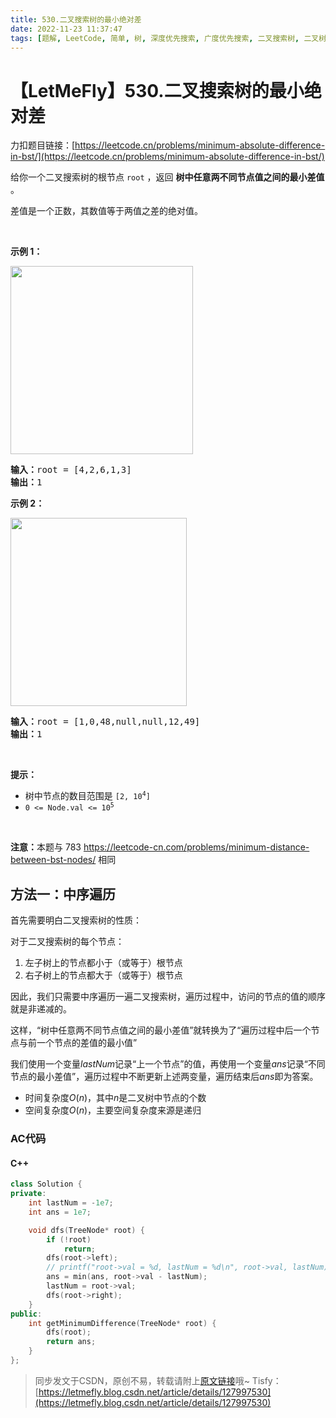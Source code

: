 ```yaml
---
title: 530.二叉搜索树的最小绝对差
date: 2022-11-23 11:37:47
tags: [题解, LeetCode, 简单, 树, 深度优先搜索, 广度优先搜索, 二叉搜索树, 二叉树, 中序遍历]
---
```


# 【LetMeFly】530.二叉搜索树的最小绝对差

力扣题目链接：[https://leetcode.cn/problems/minimum-absolute-difference-in-bst/](https://leetcode.cn/problems/minimum-absolute-difference-in-bst/)

<p>给你一个二叉搜索树的根节点 <code>root</code> ，返回 <strong>树中任意两不同节点值之间的最小差值</strong> 。</p>

<p>差值是一个正数，其数值等于两值之差的绝对值。</p>

<p>&nbsp;</p>

<p><strong>示例 1：</strong></p>
<img alt="" src="https://assets.leetcode.com/uploads/2021/02/05/bst1.jpg" style="width: 292px; height: 301px;" />
<pre>
<strong>输入：</strong>root = [4,2,6,1,3]
<strong>输出：</strong>1
</pre>

<p><strong>示例 2：</strong></p>
<img alt="" src="https://assets.leetcode.com/uploads/2021/02/05/bst2.jpg" style="width: 282px; height: 301px;" />
<pre>
<strong>输入：</strong>root = [1,0,48,null,null,12,49]
<strong>输出：</strong>1
</pre>

<p>&nbsp;</p>

<p><strong>提示：</strong></p>

<ul>
	<li>树中节点的数目范围是 <code>[2, 10<sup>4</sup>]</code></li>
	<li><code>0 &lt;= Node.val &lt;= 10<sup>5</sup></code></li>
</ul>

<p>&nbsp;</p>

<p><strong>注意：</strong>本题与 783 <a href="https://leetcode-cn.com/problems/minimum-distance-between-bst-nodes/">https://leetcode-cn.com/problems/minimum-distance-between-bst-nodes/</a> 相同</p>


    
## 方法一：中序遍历

首先需要明白二叉搜索树的性质：

对于二叉搜索树的每个节点：

1. 左子树上的节点都小于（或等于）根节点
2. 右子树上的节点都大于（或等于）根节点

因此，我们只需要中序遍历一遍二叉搜索树，遍历过程中，访问的节点的值的顺序就是非递减的。

这样，“树中任意两不同节点值之间的最小差值”就转换为了“遍历过程中后一个节点与前一个节点的差值的最小值”

我们使用一个变量$lastNum$记录“上一个节点”的值，再使用一个变量$ans$记录“不同节点的最小差值”，遍历过程中不断更新上述两变量，遍历结束后$ans$即为答案。

+ 时间复杂度$O(n)$，其中$n$是二叉树中节点的个数
+ 空间复杂度$O(n)$，主要空间复杂度来源是递归

### AC代码

#### C++

```cpp
class Solution {
private:
    int lastNum = -1e7;
    int ans = 1e7;

    void dfs(TreeNode* root) {
        if (!root)
            return;
        dfs(root->left);
        // printf("root->val = %d, lastNum = %d\n", root->val, lastNum);  //********
        ans = min(ans, root->val - lastNum);
        lastNum = root->val;
        dfs(root->right);
    }
public:
    int getMinimumDifference(TreeNode* root) {
        dfs(root);
        return ans;
    }
};
```

> 同步发文于CSDN，原创不易，转载请附上[原文链接](https://blog.tisfy.eu.org/2022/11/23/LeetCode%200530.%E4%BA%8C%E5%8F%89%E6%90%9C%E7%B4%A2%E6%A0%91%E7%9A%84%E6%9C%80%E5%B0%8F%E7%BB%9D%E5%AF%B9%E5%B7%AE/)哦~
> Tisfy：[https://letmefly.blog.csdn.net/article/details/127997530](https://letmefly.blog.csdn.net/article/details/127997530)
